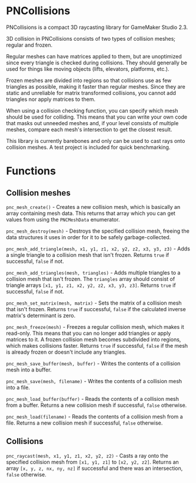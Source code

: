 # PNCollisions
PNCollisions is a compact 3D raycasting library for GameMaker Studio 2.3.

3D collision in PNCollisions consists of two types of collision meshes; regular and frozen.

Regular meshes can have matrices applied to them, but are unoptimized since every triangle is checked during collisions. They should generally be used for things like moving objects (lifts, elevators, platforms, etc.).

Frozen meshes are divided into regions so that collisions use as few triangles as possible, making it faster than regular meshes. Since they are static and unreliable for matrix transformed collisions, you cannot add triangles nor apply matrices to them.

When using a collision checking function, you can specify which mesh should be used for colliding. This means that you can write your own code that masks out unneeded meshes and, if your level consists of multiple meshes, compare each mesh's intersection to get the closest result.

This library is currently barebones and only can be used to cast rays onto collision meshes. A test project is included for quick benchmarking.

# Functions
## Collision meshes
`pnc_mesh_create()` - Creates a new collision mesh, which is basically an array containing mesh data. This returns that array which you can get values from using the `PNCMeshData` enumerator.

`pnc_mesh_destroy(mesh)` - Destroys the specified collision mesh, freeing the data structures it uses in order for it to be safely garbage-collected.

`pnc_mesh_add_triangle(mesh, x1, y1, z1, x2, y2, z2, x3, y3, z3)` - Adds a single triangle to a collision mesh that isn't frozen. Returns `true` if successful, `false` if not.

`pnc_mesh_add_triangles(mesh, triangles)` - Adds multiple triangles to a collision mesh that isn't frozen. The `triangles` array should consist of triangle arrays `[x1, y1, z1, x2, y2, z2, x3, y3, z3]`. Returns `true` if successful, `false` if not.

`pnc_mesh_set_matrix(mesh, matrix)` - Sets the matrix of a collision mesh that isn't frozen. Returns `true` if successful, `false` if the calculated inverse matrix's determinant is zero.

`pnc_mesh_freeze(mesh)` - Freezes a regular collision mesh, which makes it read-only. This means that you can no longer add triangles or apply matrices to it. A frozen collision mesh becomes subdivided into regions, which makes collisions faster. Returns `true` if successful, `false` if the mesh is already frozen or doesn't include any triangles.

`pnc_mesh_save_buffer(mesh, buffer)` - Writes the contents of a collision mesh into a buffer.

`pnc_mesh_save(mesh, filename)` - Writes the contents of a collision mesh into a file.

`pnc_mesh_load_buffer(buffer)` - Reads the contents of a collision mesh from a buffer. Returns a new collision mesh if successful, `false` otherwise.

`pnc_mesh_load(filename)` - Reads the contents of a collision mesh from a file. Returns a new collision mesh if successful, `false` otherwise.

## Collisions
`pnc_raycast(mesh, x1, y1, z1, x2, y2, z2)` - Casts a ray onto the specified collision mesh from `[x1, y1, z1]` to `[x2, y2, z2]`. Returns an array `[x, y, z, nx, ny, nz]` if successful and there was an intersection, `false` otherwise.
